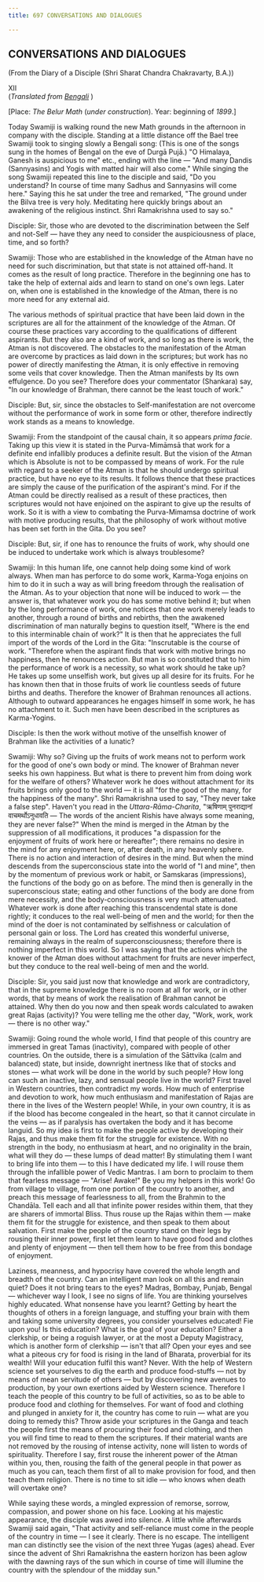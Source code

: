 ```yaml
---
title: 697 CONVERSATIONS AND DIALOGUES

---
```

  

## CONVERSATIONS AND DIALOGUES

(From the Diary of a Disciple (Shri Sharat Chandra Chakravarty, B.A.))

XII  
(*Translated from [Bengali](swami_shishya_28e7_12.pdf)* )

\[Place: *The Belur Math* (*under construction*). Year: beginning of
*1899*.\]

Today Swamiji is walking round the new Math grounds in the afternoon in
company with the disciple. Standing at a little distance off the Bael
tree Swamiji took to singing slowly a Bengali song: (This is one of the
songs sung in the homes of Bengal on the eve of Durgā Pujā.) "O
Himalaya, Ganesh is auspicious to me" etc., ending with the line — "And
many Dandis (Sannyasins) and Yogis with matted hair will also come."
While singing the song Swamiji repeated this line to the disciple and
said, "Do you understand? In course of time many Sadhus and Sannyasins
will come here." Saying this he sat under the tree and remarked, "The
ground under the Bilva tree is very holy. Meditating here quickly brings
about an awakening of the religious instinct. Shri Ramakrishna used to
say so."

Disciple: Sir, those who are devoted to the discrimination between the
Self and not-Self — have they any need to consider the auspiciousness of
place, time, and so forth?

Swamiji: Those who are established in the knowledge of the Atman have no
need for such discrimination, but that state is not attained off-hand.
It comes as the result of long practice. Therefore in the beginning one
has to take the help of external aids and learn to stand on one's own
legs. Later on, when one is established in the knowledge of the Atman,
there is no more need for any external aid.

The various methods of spiritual practice that have been laid down in
the scriptures are all for the attainment of the knowledge of the Atman.
Of course these practices vary according to the qualifications of
different aspirants. But they also are a kind of work, and so long as
there is work, the Atman is not discovered. The obstacles to the
manifestation of the Atman are overcome by practices as laid down in the
scriptures; but work has no power of directly manifesting the Atman, it
is only effective in removing some veils that cover knowledge. Then the
Atman manifests by Its own effulgence. Do you see? Therefore does your
commentator (Shankara) say, "In our knowledge of Brahman, there cannot
be the least touch of work."

Disciple: But, sir, since the obstacles to Self-manifestation are not
overcome without the performance of work in some form or other,
therefore indirectly work stands as a means to knowledge.

Swamiji: From the standpoint of the causal chain, it so appears *prima
facie*. Taking up this view it is stated in the Purva-Mimāmsā that work
for a definite end infallibly produces a definite result. But the vision
of the Atman which is Absolute is not to be compassed by means of work.
For the rule with regard to a seeker of the Atman is that he should
undergo spiritual practice, but have no eye to its results. It follows
thence that these practices are simply the cause of the purification of
the aspirant's mind. For if the Atman could be directly realised as a
result of these practices, then scriptures would not have enjoined on
the aspirant to give up the results of work. So it is with a view to
combating the Purva-Mimamsa doctrine of work with motive producing
results, that the philosophy of work without motive has been set forth
in the Gita. Do you see?

Disciple: But, sir, if one has to renounce the fruits of work, why
should one be induced to undertake work which is always troublesome?

Swamiji: In this human life, one cannot help doing some kind of work
always. When man has perforce to do some work, Karma-Yoga enjoins on him
to do it in such a way as will bring freedom through the realisation of
the Atman. As to your objection that none will be induced to work — the
answer is, that whatever work you do has some motive behind it; but when
by the long performance of work, one notices that one work merely leads
to another, through a round of births and rebirths, then the awakened
discrimination of man naturally begins to question itself, "Where is the
end to this interminable chain of work?" It is then that he appreciates
the full import of the words of the Lord in the Gita: "Inscrutable is
the course of work. "Therefore when the aspirant finds that work with
motive brings no happiness, then he renounces action. But man is so
constituted that to him the performance of work is a necessity, so what
work should he take up? He takes up some unselfish work, but gives up
all desire for its fruits. For he has known then that in those fruits of
work lie countless seeds of future births and deaths. Therefore the
knower of Brahman renounces all actions. Although to outward appearances
he engages himself in some work, he has no attachment to it. Such men
have been described in the scriptures as Karma-Yogins.

Disciple: Is then the work without motive of the unselfish knower of
Brahman like the activities of a lunatic?

Swamiji: Why so? Giving up the fruits of work means not to perform work
for the good of one's own body or mind. The knower of Brahman never
seeks his own happiness. But what is there to prevent him from doing
work for the welfare of others? Whatever work he does without attachment
for its fruits brings only good to the world — it is all "for the good
of the many, for the happiness of the many". Shri Ramakrishna used to
say, "They never take a false step". Haven't you read in the
*Uttara-Rāma-Charita*, "ऋषिणाम् पुनराद्यानां वाचमर्थोऽनुधावति — The
words of the ancient Rishis have always some meaning, they are never
false?" When the mind is merged in the Atman by the suppression of all
modifications, it produces "a dispassion for the enjoyment of fruits of
work here or hereafter"; there remains no desire in the mind for any
enjoyment here, or, after death, in any heavenly sphere. There is no
action and interaction of desires in the mind. But when the mind
descends from the superconscious state into the world of "I and mine",
then by the momentum of previous work or habit, or Samskaras
(impressions), the functions of the body go on as before. The mind then
is generally in the superconscious state; eating and other functions of
the body are done from mere necessity, and the body-consciousness is
very much attenuated. Whatever work is done after reaching this
transcendental state is done rightly; it conduces to the real well-being
of men and the world; for then the mind of the doer is not contaminated
by selfishness or calculation of personal gain or loss. The Lord has
created this wonderful universe, remaining always in the realm of
superconsciousness; therefore there is nothing imperfect in this world.
So I was saying that the actions which the knower of the Atman does
without attachment for fruits are never imperfect, but they conduce to
the real well-being of men and the world.

Disciple: Sir, you said just now that knowledge and work are
contradictory, that in the supreme knowledge there is no room at all for
work, or in other words, that by means of work the realisation of
Brahman cannot be attained. Why then do you now and then speak words
calculated to awaken great Rajas (activity)? You were telling me the
other day, "Work, work, work — there is no other way."

Swamiji: Going round the whole world, I find that people of this country
are immersed in great Tamas (inactivity), compared with people of other
countries. On the outside, there is a simulation of the Sāttvika (calm
and balanced) state, but inside, downright inertness like that of stocks
and stones — what work will be done in the world by such people? How
long can such an inactive, lazy, and sensual people live in the world?
First travel in Western countries, then contradict my words. How much of
enterprise and devotion to work, how much enthusiasm and manifestation
of Rajas are there in the lives of the Western people! While, in your
own country, it is as if the blood has become congealed in the heart, so
that it cannot circulate in the veins — as if paralysis has overtaken
the body and it has become languid. So my idea is first to make the
people active by developing their Rajas, and thus make them fit for the
struggle for existence. With no strength in the body, no enthusiasm at
heart, and no originality in the brain, what will they do — these lumps
of dead matter! By stimulating them I want to bring life into them — to
this I have dedicated my life. I will rouse them through the infallible
power of Vedic Mantras. I am born to proclaim to them that fearless
message — "Arise! Awake!" Be you my helpers in this work! Go from
village to village, from one portion of the country to another, and
preach this message of fearlessness to all, from the Brahmin to the
Chandāla. Tell each and all that infinite power resides within them,
that they are sharers of immortal Bliss. Thus rouse up the Rajas within
them — make them fit for the struggle for existence, and then speak to
them about salvation. First make the people of the country stand on
their legs by rousing their inner power, first let them learn to have
good food and clothes and plenty of enjoyment — then tell them how to be
free from this bondage of enjoyment.

Laziness, meanness, and hypocrisy have covered the whole length and
breadth of the country. Can an intelligent man look on all this and
remain quiet? Does it not bring tears to the eyes? Madras, Bombay,
Punjab, Bengal — whichever way I look, I see no signs of life. You are
thinking yourselves highly educated. What nonsense have you learnt?
Getting by heart the thoughts of others in a foreign language, and
stuffing your brain with them and taking some university degrees, you
consider yourselves educated! Fie upon you! Is this education? What is
the goal of your education? Either a clerkship, or being a roguish
lawyer, or at the most a Deputy Magistracy, which is another form of
clerkship — isn't that all? Open your eyes and see what a piteous cry
for food is rising in the land of Bharata, proverbial for its wealth!
Will your education fulfil this want? Never. With the help of Western
science set yourselves to dig the earth and produce food-stuffs — not by
means of mean servitude of others — but by discovering new avenues to
production, by your own exertions aided by Western science. Therefore I
teach the people of this country to be full of activities, so as to be
able to produce food and clothing for themselves. For want of food and
clothing and plunged in anxiety for it, the country has come to ruin —
what are you doing to remedy this? Throw aside your scriptures in the
Ganga and teach the people first the means of procuring their food and
clothing, and then you will find time to read to them the scriptures. If
their material wants are not removed by the rousing of intense activity,
none will listen to words of spirituality. Therefore I say, first rouse
the inherent power of the Atman within you, then, rousing the faith of
the general people in that power as much as you can, teach them first of
all to make provision for food, and then teach them religion. There is
no time to sit idle — who knows when death will overtake one?

While saying these words, a mingled expression of remorse, sorrow,
compassion, and power shone on his face. Looking at his majestic
appearance, the disciple was awed into silence. A little while
afterwards Swamiji said again, "That activity and self-reliance must
come in the people of the country in time — I see it clearly. There is
no escape. The intelligent man can distinctly see the vision of the next
three Yugas (ages) ahead. Ever since the advent of Shri Ramakrishna the
eastern horizon has been aglow with the dawning rays of the sun which in
course of time will illumine the country with the splendour of the
midday sun."